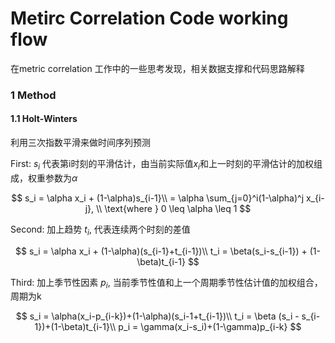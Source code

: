 <!--
 * @Author: error: error: git config user.name & please set dead value or install git && error: git config user.email & please set dead value or install git & please set dead value or install git
 * @Date: 2023-11-07 13:29:44
 * @LastEditors: error: error: git config user.name & please set dead value or install git && error: git config user.email & please set dead value or install git & please set dead value or install git
 * @LastEditTime: 2023-11-14 10:42:14
 * @FilePath: \WorkNote\metricCorrCodeExplan.md
 * @Description: 这是默认设置,请设置`customMade`, 打开koroFileHeader查看配置 进行设置: https://github.com/OBKoro1/koro1FileHeader/wiki/%E9%85%8D%E7%BD%AE
-->

# Metirc Correlation Code working flow

在metric correlation 工作中的一些思考发现，相关数据支撑和代码思路解释

### 1 Method


#### 1.1 Holt-Winters

利用三次指数平滑来做时间序列预测

First: $s_i$ 代表第i时刻的平滑估计，由当前实际值$x_i$和上一时刻的平滑估计的加权组成，权重参数为$\alpha$

$$
s_i = \alpha x_i + (1-\alpha)s_{i-1}\\ = \alpha \sum_{j=0}^i(1-\alpha)^j x_{i-j}, \\ \text{where } 0 \leq \alpha \leq 1
$$

Second: 加上趋势 $t_i$, 代表连续两个时刻的差值

$$
s_i = \alpha x_i + (1-\alpha)(s_{i-1}+t_{i-1})\\
t_i = \beta(s_i-s_{i-1}) + (1-\beta)t_{i-1}
$$

Third: 加上季节性因素 $p_i$, 当前季节性值和上一个周期季节性估计值的加权组合，周期为k

$$
s_i = \alpha(x_i-p_{i-k})+(1-\alpha)(s_i-1+t_{i-1})\\
t_i = \beta (s_i - s_{i-1})+(1-\beta)t_{i-1}\\
p_i = \gamma(x_i-s_i)+(1-\gamma)p_{i-k}
$$
